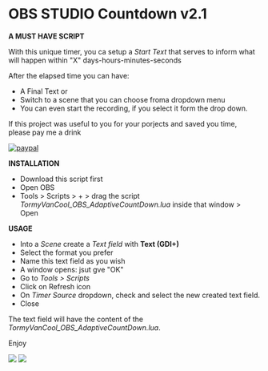 # OBS STUDIO Countdown v2.1

**A MUST HAVE SCRIPT**

With this unique timer, you ca setup a *Start Text* that serves to inform what will happen within  "X" days-hours-minutes-seconds

After the elapsed time you can have:
- A Final Text or
- Switch to a scene that you can choose froma dropdown menu
- You can even start the recording, if you select it form the drop down.


If this project was useful to you for your porjects and saved you time, please pay me a drink

[![paypal](https://www.paypalobjects.com/en_US/i/btn/btn_donateCC_LG.gif)](https://www.paypal.com/donate?hosted_button_id=LZ6LLD2B7PGG2)

**INSTALLATION**
- Download this script first
- Open OBS
- Tools > Scripts > + > drag the script *TormyVanCool_OBS_AdaptiveCountDown.lua* inside that window > Open


**USAGE**
- Into a *Scene* create a *Text field* with **Text (GDI+)**
- Select the format you prefer
- Name this text field as you wish
- A window opens: jsut gve "OK"
- Go to *Tools > Scripts*
- Click on Refresh icon
- On *Timer Source* dropdown, check and select the new created text field.
- Close

The text field will have the content of the *TormyVanCool_OBS_AdaptiveCountDown.lua*.


Enjoy


![](OBS_Counter_2.1.gif)
![](OBS_Countdown.gif)



